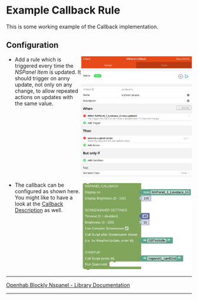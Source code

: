 # Example Callback Rule

This is some working example of the Callback implementation.

## Configuration

[<img src="img/openhab_rules_callback.png" align="right" width="300">](img/openhab_rules_callback.png)

- Add a rule which is triggered every time the *NSPanel Item* is updated. It should trigger on anny update, not only on any change, to allow repeated actions on updates with the same value.<br clear="right"/>

[<img src="img/openhab_rules_callback_script.png" align="right" width="300">](img/openhab_rules_callback_script.png)

- The callback can be configured as shown here. You might like to have a look at the [Callback Description](blockLibrary_nspanel_callback_callback.md) as well.<br clear="right"/>

---

[Openhab Blockly Nspanel - Library Documentation](README.md)

---
